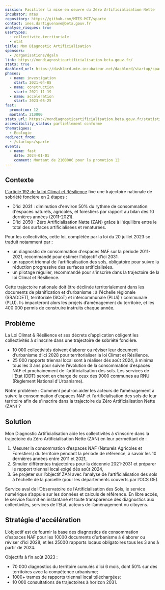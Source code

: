 ```yaml
---
mission: Faciliter la mise en oeuvre du Zéro Artificialisation Nette
incubator: mtes
repository: https://github.com/MTES-MCT/sparte
contact: ines.dartiguenave@beta.gouv.fr
analyse_risques: true
usertypes:
  - collectivite-territoriale
  - etat
title: Mon Diagnostic Artificialisation
sponsors:
  - /organisations/dgaln
link: https://mondiagnosticartificialisation.beta.gouv.fr/
stats: true
dashlord_url: https://dashlord.mte.incubateur.net/dashlord/startup/sparte/
phases:
  - name: investigation
    start: 2021-04-08
  - name: construction
    start: 2021-11-19
  - name: acceleration
    start: 2023-05-25
fast:
  promotion: 12
  montant: 210000
stats_url: https://mondiagnosticartificialisation.beta.gouv.fr/statistiques/
accessibility_status: partiellement conforme
thematiques:
  - Écologie
redirect_from:
  - /startups/sparte
events:
  - name: fast
    date: 2024-01-01
    comment: Montant de 210000€ pour la promotion 12
---
```

## Contexte

[L'article 192 de la loi Climat et Résilience](https://www.legifrance.gouv.fr/jorf/id/JORFTEXT000043956924) fixe une trajectoire nationale de sobriété foncière en 2 étapes :

- D'ici 2031 : diminution d'environ 50% du rythme de consommation d'espaces naturels, agricoles, et forestiers par rapport au bilan des 10 dernières années (2011-2021).
- D'ici 2050 : Zéro Artificialisation Nette (ZAN) grâce à l'équilibre entre le total des surfaces artificialisées et renaturées.

Pour les collectivités, cette loi, complétée par la loi du 20 juillet 2023 se traduit notamment par :

- un diagnostic de consommation d'espaces NAF sur la période 2011-2021, recommandé pour estimer l'objectif d'ici 2031.
- un rapport triennal de l'artificalisation des sols, obligatoire pour suivre la réduction progressive des surfaces artificialisées.
- un pilotage régulier, recommandé pour s'inscrire dans la trajectoire de la loi Climat et Résilience.

Cette trajectoire nationale doit être déclinée territorialement dans les documents de planification et d’urbanisme : à l'échelle régionale (SRADDET), territoriale (SCoT) et intercommunale (PLUi) / communale (PLU). Ils impacteront alors les projets d’aménagement du territoire, et les 400 000 permis de construire instruits chaque année.

## Problème

La Loi Climat & Résilience et ses décrets d’application obligent les collectivités à s’inscrire dans une trajectoire de sobriété foncière.

- 10 000 collectivités doivent élaborer ou réviser leur document d’urbanisme d’ici 2028 pour territorialiser la loi Climat et Résilience.
- 25 000 rapports triennal local sont à réaliser dès août 2024, à minima tous les 3 ans pour suivre l’évolution de la consommation d’espaces NAF et prochainement de l’artificialisation des sols. Les services de l’Etat (DDT) seront en charge de ceux des 9000 communes au RNU (Règlement National d'Urbanisme).

Notre problème : Comment peut-on aider les acteurs de l’aménagement à suivre la consommation d'espaces NAF et l'artificialisation des sols de leur territoire afin de s'inscrire dans la trajectoire du Zéro Artificialisation Nette (ZAN) ?

## Solution

Mon Diagnostic Artificialisation aide les collectivités à s’inscrire dans la trajectoire du Zéro Artificialisation Nette (ZAN) en leur permettant de :

1. Mesurer la consommation d’espaces NAF (Naturels Agricoles et Forestiers) du territoire pendant la période de référence, à savoir les 10 dernières années entre 2011 et 2021,
2. Simuler différentes trajectoires pour la décennie 2021-2031 et préparer le rapport triennal local exigé dès août 2024,
3. Se projeter sur l’objectif ZAN avec l’analyse de l’artificialisation des sols à l’échelle de la parcelle (pour les départements couverts par l’OCS GE).

Service aval de l’Observatoire de l’Artificialisation des Sols, le service numérique s’appuie sur les données et calculs de référence. En libre accès, le service fournit en instantané et toute transparence des diagnostics aux collectivités, services de l’Etat, acteurs de l’aménagement ou citoyens.

## Stratégie d'accélération

L’objectif est de fournir la base des diagnostics de consommation d’espaces NAF pour les 10000 documents d’urbanisme à élaborer ou réviser d’ici 2028, et les 25000 rapports locaux obligatoires tous les 3 ans à partir de 2024.

Objectifs à fin août 2023 :

- 70 000 diagnostics du territoire cumulés d’ici 6 mois, dont 50% sur des territoires avec la compétence urbanisme;
- 1000+ trames de rapports triennal local téléchargées;
- 10 000 consultations de trajectoires à horizon 2031.
